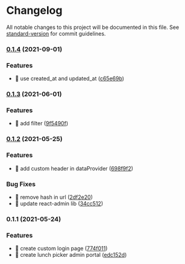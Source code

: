 # Changelog

All notable changes to this project will be documented in this file. See [standard-version](https://github.com/conventional-changelog/standard-version) for commit guidelines.

### [0.1.4](https://github.com/yeukfei02/lunchPickerAdmin/compare/v0.1.3...v0.1.4) (2021-09-01)


### Features

* 🎸 use created_at and updated_at ([c65e69b](https://github.com/yeukfei02/lunchPickerAdmin/commit/c65e69ba8a4f2fdd5d4a0a35a7e7b08c500faef5))

### [0.1.3](https://github.com/yeukfei02/lunchPickerAdmin/compare/v0.1.2...v0.1.3) (2021-06-01)


### Features

* 🎸 add filter ([9f5490f](https://github.com/yeukfei02/lunchPickerAdmin/commit/9f5490ff06c28514b9e2af79e0ac1fa3788e0f44))

### [0.1.2](https://github.com/yeukfei02/lunchPickerAdmin/compare/v0.1.1...v0.1.2) (2021-05-25)


### Features

* 🎸 add custom header in dataProvider ([698f9f2](https://github.com/yeukfei02/lunchPickerAdmin/commit/698f9f234cc7af5b56c405b8faa904257d10c8c1))


### Bug Fixes

* 🐛 remove hash in url ([2df2e20](https://github.com/yeukfei02/lunchPickerAdmin/commit/2df2e200c877b8df419617923e0b06b5e3dbb20c))
* 🐛 update react-admin lib ([34cc512](https://github.com/yeukfei02/lunchPickerAdmin/commit/34cc51254814481e09a8a3512cb3a57d16e7da73))

### 0.1.1 (2021-05-24)


### Features

* 🎸 create custom login page ([774f011](https://github.com/yeukfei02/lunchPickerAdmin/commit/774f011e873f46135251d62dbad0b1b587156247))
* 🎸 create lunch picker admin portal ([edc152d](https://github.com/yeukfei02/lunchPickerAdmin/commit/edc152df152ff250d60315b5ffeb7f94a0e30a7b))
